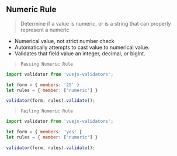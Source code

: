 ## Numeric Rule

> Determine if a value is numeric, or is a string that can properly represent a numeric

- Numerical value, not strict number check
- Automatically attempts to cast value to numerical value.
- Validates that field value an integer, decimal, or bigInt.

> `Passing Numeric Rule`
```js
import validator from 'vuejs-validators';

let form = { members: '25' }
let rules = { member: ['numeric'] }

validator(form, rules).validate();
```

> `Failing Numeric Rule`
```js
import validator from 'vuejs-validators';

let form = { members: 'yes' }
let rules = { member: ['numeric'] }

validator(form, rules).validate();
```


